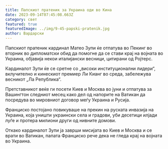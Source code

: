 ```yaml
---
title: Папскиот пратеник за Украина оди во Кина
date: 2023-09-14T07:45:08.663Z
category: свет
featured: true
featuredImage: ../img/9-45-papski-pratenik.jpg
author: Вардарски
---
```

Папскиот пратеник кардинал Матео Зупи ќе отпатува во Пекинг во вторник во дипломатски обид да помогне да се стави крај на војната во Украина, објавија некои италијански весници, цитирани од Ројтерс.

Кардиналот Зупи ќе се сретне со „високи институционални лидери“, вклучително и кинескиот премиер Ли Кианг во среда, забележува весникот „Ла Република“.

Претставникот веќе ги посети Киев и Москва во јуни и отпатува за Вашингтон следниот месец како дел од напорите на Ватикан да посредува во мировниот договор меѓу Украина и Русија.

Франциско постојано повикуваше на прекин на руската инвазија на Украина, која уништи украински села и градови, уби десетици илјади луѓе и протера милиони други од нивните домови.

Откако кардиналот Зупи ја заврши мисијата во Киев и Москва и се врати во Ватикан, папата Франциско рече дека не гледа крај на војната во Украина.